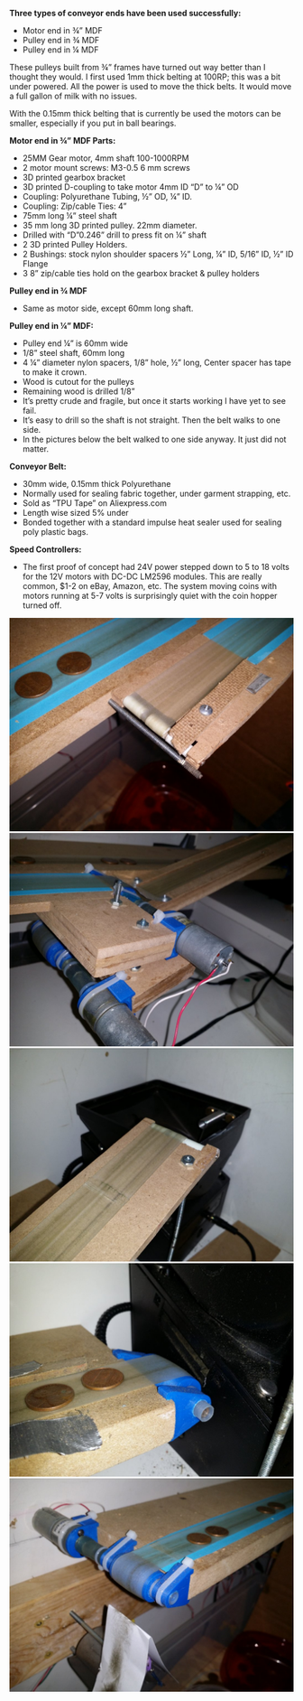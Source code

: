 **Three types of conveyor ends have been used successfully:**
* Motor end in ¾” MDF
* Pulley end in ¾ MDF
* Pulley end in ¼ MDF

These pulleys built from ¾” frames have turned out way better than I thought they would. I first used 1mm thick belting at 100RP; this was a bit under powered. All the power is used to move the thick belts. It would move a full gallon of milk with no issues. 

With the 0.15mm thick belting that is currently be used the motors can be smaller, especially if you put in ball bearings. 

**Motor end in ¾” MDF Parts:**
* 25MM Gear motor, 4mm shaft 100-1000RPM
* 2 motor mount screws: M3-0.5 6 mm screws
* 3D printed gearbox bracket
* 3D printed D-coupling to take motor 4mm ID “D” to ¼” OD
* Coupling: Polyurethane Tubing, ½” OD, ¼” ID. 
* Coupling: Zip/cable Ties: 4”
* 75mm long ¼” steel shaft
* 35 mm long 3D printed pulley. 22mm diameter. 
* Drilled with “D”0.246” drill to press fit on ¼” shaft
* 2 3D printed Pulley Holders. 
* 2 Bushings: stock nylon shoulder spacers ½” Long, ¼” ID, 5/16” ID, ½” ID Flange
* 3 8” zip/cable ties hold on the gearbox bracket & pulley holders

**Pulley end in ¾ MDF**
* Same as motor side, except 60mm long shaft. 


**Pulley end in ¼” MDF:**
* Pulley end ¼” is 60mm wide
* 1/8” steel shaft, 60mm long
* 4 ¼” diameter nylon spacers, 1/8” hole, ½” long, Center spacer has tape to make it crown. 
* Wood is cutout for the pulleys
* Remaining wood is drilled 1/8”
* It’s pretty crude and fragile, but once it starts working I have yet to see fail. 
* It’s easy to drill so the shaft is not straight. Then the belt walks to one side. 
* In the pictures below the belt walked to one side anyway. It just did not matter. 

**Conveyor Belt:**
* 30mm wide, 0.15mm thick Polyurethane
* Normally used for sealing fabric together, under garment strapping, etc.
* Sold as “TPU Tape” on Aliexpress.com
* Length wise sized 5% under  
* Bonded together with a standard impulse heat sealer used for sealing poly plastic bags. 


**Speed Controllers:**
* The first proof of concept had 24V power stepped down to 5 to 18 volts for the 12V motors with DC-DC LM2596 modules. This are really common, $1-2 on eBay, Amazon, etc. The system moving coins with motors running at 5-7 volts is surprisingly quiet with the coin hopper turned off. 

![Image of Conveyor 1](1.jpg)
![Image of Conveyor 2](2.jpg)
![Image of Conveyor 3](3.jpg)
![Image of Conveyor 4](4.jpg)
![Image of Conveyor 5](5.jpg)


